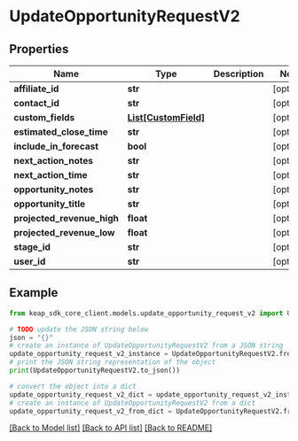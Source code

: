 # UpdateOpportunityRequestV2


## Properties

Name | Type | Description | Notes
------------ | ------------- | ------------- | -------------
**affiliate_id** | **str** |  | [optional] 
**contact_id** | **str** |  | [optional] 
**custom_fields** | [**List[CustomField]**](CustomField.md) |  | [optional] 
**estimated_close_time** | **str** |  | [optional] 
**include_in_forecast** | **bool** |  | [optional] 
**next_action_notes** | **str** |  | [optional] 
**next_action_time** | **str** |  | [optional] 
**opportunity_notes** | **str** |  | [optional] 
**opportunity_title** | **str** |  | [optional] 
**projected_revenue_high** | **float** |  | [optional] 
**projected_revenue_low** | **float** |  | [optional] 
**stage_id** | **str** |  | [optional] 
**user_id** | **str** |  | [optional] 

## Example

```python
from keap_sdk_core_client.models.update_opportunity_request_v2 import UpdateOpportunityRequestV2

# TODO update the JSON string below
json = "{}"
# create an instance of UpdateOpportunityRequestV2 from a JSON string
update_opportunity_request_v2_instance = UpdateOpportunityRequestV2.from_json(json)
# print the JSON string representation of the object
print(UpdateOpportunityRequestV2.to_json())

# convert the object into a dict
update_opportunity_request_v2_dict = update_opportunity_request_v2_instance.to_dict()
# create an instance of UpdateOpportunityRequestV2 from a dict
update_opportunity_request_v2_from_dict = UpdateOpportunityRequestV2.from_dict(update_opportunity_request_v2_dict)
```
[[Back to Model list]](../README.md#documentation-for-models) [[Back to API list]](../README.md#documentation-for-api-endpoints) [[Back to README]](../README.md)


